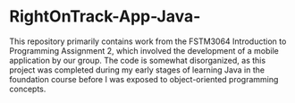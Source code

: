 # RightOnTrack-App-Java-
This repository primarily contains work from the FSTM3064 Introduction to Programming Assignment 2, which involved the development of a mobile application by our group. 
The code is somewhat disorganized, as this project was completed during my early stages of learning Java in the foundation course before I was exposed to object-oriented programming concepts.












